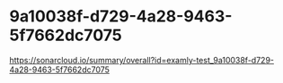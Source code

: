 # 9a10038f-d729-4a28-9463-5f7662dc7075
https://sonarcloud.io/summary/overall?id=examly-test_9a10038f-d729-4a28-9463-5f7662dc7075
